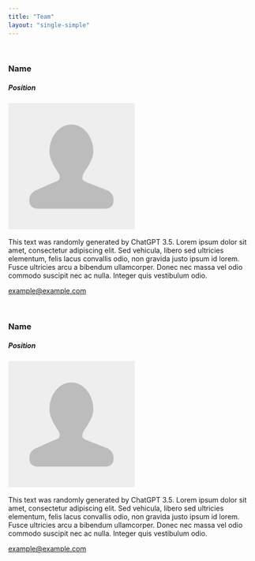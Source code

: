 ```yaml
---
title: "Team"
layout: "single-simple"
---
```











<!------------------------- people 1 ------------------------->

<div class="row">
<div class="col">
<br>

### Name

##### Position

<div class="float-end mx-1 my-1 col-sm-3 order-sm-2 mb-3">
<img width="256px" alt="Profile" src="/people/people.png">
</div>

This text was randomly generated by ChatGPT 3.5. Lorem ipsum dolor sit amet, consectetur adipiscing elit. Sed vehicula, libero sed ultricies elementum, felis lacus convallis odio, non gravida justo ipsum id lorem. Fusce ultricies arcu a bibendum ullamcorper. Donec nec massa vel odio commodo suscipit nec ac nulla. Integer quis vestibulum odio. 


<a href="mailto:example@example.com" role="button" target="_blank">example@example.com</a>

<a href="https://scholar.google.com"  role="button" target="_blank"><i class="fa-brands fa-google-scholar fa-2xl" style="color: #4D90FE;"></i></a> 
<a href="https://www.researchgate.net"  role="button" target="_blank"><i class="fa-brands fa-researchgate fa-2xl" style="color: #33C5B4;"></i></a> 
<a href="https://orcid.org"  role="button" target="_blank"><i class="fa-brands fa-orcid fa-2xl" style="color: #A6CE39;"></i></a> 
<a href="https://www.linkedin.com/"  role="button" target="_blank"><i class="fa-brands fa-linkedin fa-2xl" style="color: #0A66C2;"></i></a>
<a href="https://github.com" role="button" target="_blank"><i class="fa-brands fa-github fa-2xl" style="color: #703F88;"></i></a> 
<a href="https://twitter.com"  role="button" target="_blank"><i class="fa-brands fa-x-twitter fa-2xl" style="color: #0F1419;"></i></a> 
<a href="https://sciences.socia"  role="button" target="_blank"><i class="fa-brands fa-mastodon fa-2xl" style="color: #6364FF;"></i></a> 
<a href="https://bsky.app"  role="button" target="_blank"><i class="fa-brands fa-bluesky fa-2xl" style="color: #0085FF;"></i></a>
<a href="https://www.facebook.com"  role="button" target="_blank"><i class="fa-brands fa-facebook fa-2xl" style="color: #0866FF;"></i></a>

</div>
</div>









<!------------------------- people 2 ------------------------->

<div class="row">
<div class="col">
<br>

### Name

##### Position

<div class="float-end mx-1 my-1 col-sm-3 order-sm-2 mb-3">
<img width="256px" alt="Profile" src="/people/people.png">
</div>

This text was randomly generated by ChatGPT 3.5. Lorem ipsum dolor sit amet, consectetur adipiscing elit. Sed vehicula, libero sed ultricies elementum, felis lacus convallis odio, non gravida justo ipsum id lorem. Fusce ultricies arcu a bibendum ullamcorper. Donec nec massa vel odio commodo suscipit nec ac nulla. Integer quis vestibulum odio. 


<a href="mailto:example@example.com" role="button" target="_blank">example@example.com</a>

<a href="https://scholar.google.com"  role="button" target="_blank"><i class="fa-brands fa-google-scholar fa-2xl" style="color: #4D90FE;"></i></a> 
<a href="https://www.researchgate.net"  role="button" target="_blank"><i class="fa-brands fa-researchgate fa-2xl" style="color: #33C5B4;"></i></a> 
<a href="https://orcid.org"  role="button" target="_blank"><i class="fa-brands fa-orcid fa-2xl" style="color: #A6CE39;"></i></a> 
<a href="https://www.linkedin.com/"  role="button" target="_blank"><i class="fa-brands fa-linkedin fa-2xl" style="color: #0A66C2;"></i></a>
<a href="https://github.com" role="button" target="_blank"><i class="fa-brands fa-github fa-2xl" style="color: #703F88;"></i></a> 
<a href="https://twitter.com"  role="button" target="_blank"><i class="fa-brands fa-x-twitter fa-2xl" style="color: #0F1419;"></i></a> 
<a href="https://sciences.socia"  role="button" target="_blank"><i class="fa-brands fa-mastodon fa-2xl" style="color: #6364FF;"></i></a> 
<a href="https://bsky.app"  role="button" target="_blank"><i class="fa-brands fa-bluesky fa-2xl" style="color: #0085FF;"></i></a>
<a href="https://www.facebook.com"  role="button" target="_blank"><i class="fa-brands fa-facebook fa-2xl" style="color: #0866FF;"></i></a>

</div>
</div>